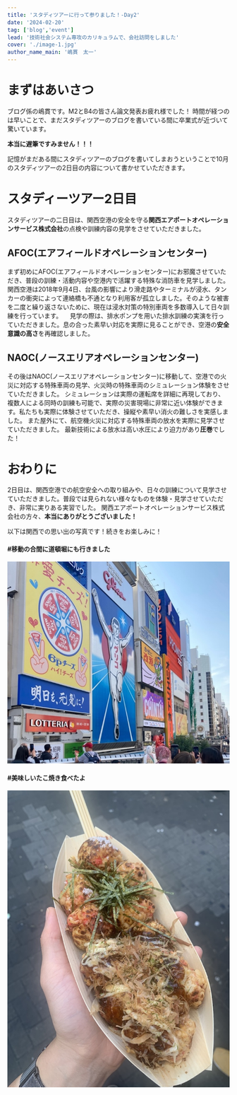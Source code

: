 ```yaml
---
title: 'スタディツアーに行って参りました！-Day2'
date: '2024-02-20'
tag: ['blog','event']
lead: '技術社会システム専攻のカリキュラムで、会社訪問をしました'
cover: './image-1.jpg'
author_name_main: '嶋貫　太一'
---
```


# まずはあいさつ
ブログ係の嶋貫です。M2とB4の皆さん論文発表お疲れ様でした！
時間が経つのは早いことで、まだスタディツアーのブログを書いている間に卒業式が近づいて驚いています。

**本当に遅筆ですみません！！！**

記憶がまだある間にスタディツアーのブログを書いてしまおうということで10月のスタディツアーの2日目の内容について書かせていただきます。

# スタディーツアー2日目
スタディツアーの二日目は、関西空港の安全を守る**関西エアポートオペレーションサービス株式会社**の点検や訓練内容の見学をさせていただきました。
## AFOC(エアフィールドオペレーションセンター)
まず初めにAFOC(エアフィールドオペレーションセンター)にお邪魔させていただき、普段の訓練・活動内容や空港内で活躍する特殊な消防車を見学しました。
関西空港は2018年9月4日、台風の影響により滑走路やターミナルが浸水、タンカーの衝突によって連絡橋も不通となり利用客が孤立しました。そのような被害を二度と繰り返さないために、現在は浸水対策の特別車両を多数導入して日々訓練を行っています。
　見学の際は、排水ポンプを用いた排水訓練の実演を行っていただきました。息の合った素早い対応を実際に見ることができ、空港の**安全意識の高さ**を再確認しました。
## NAOC(ノースエリアオペレーションセンター)
その後はNAOC(ノースエリアオペレーションセンター)に移動して、空港での火災に対応する特殊車両の見学、火災時の特殊車両のシミュレーション体験をさせていただきました。
シミュレーションは実際の運転席を詳細に再現しており、複数人による同時の訓練も可能で、実際の災害現場に非常に近い体験ができます。私たちも実際に体験させていただき、操縦や素早い消火の難しさを実感しました。
また屋外にて、航空機火災に対応する特殊車両の放水を実際に見学させていただきました。
最新技術による放水は高い水圧により迫力があり**圧巻**でした！

# おわりに
2日目は、関西空港での航空安全への取り組みや、日々の訓練について見学させていただきました。普段では見られない様々なものを体験・見学させていただき、非常に実りある実習でした。
関西エアポートオペレーションサービス株式会社の方々、**本当にありがとうございました！**

以下は関西での思い出の写真です！続きをお楽しみに！

#### #移動の合間に道頓堀にも行きました
![道頓堀での写真](./image-1.jpg)
#### #美味しいたこ焼き食べたよ
![道頓堀で食べたたこ焼き](./image-2.jpg)